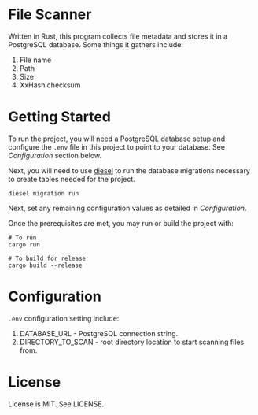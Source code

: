 # File Scanner

Written in Rust, this program collects file metadata and stores it in a PostgreSQL
database. Some things it gathers include:

1. File name
2. Path
3. Size
4. XxHash checksum

# Getting Started

To run the project, you will need a PostgreSQL database setup and configure the
`.env` file in this project to point to your database. See *Configuration* section
below.

Next, you will need to use [diesel](http://diesel.rs/) to run the database migrations
necessary to create tables needed for the project.

```
diesel migration run
```

Next, set any remaining configuration values as detailed in *Configuration*.

Once the prerequisites are met, you may run or build the project with:

```
# To run
cargo run

# To build for release
cargo build --release

```

# Configuration

`.env` configuration setting include:

1. DATABASE_URL - PostgreSQL connection string.
2. DIRECTORY_TO_SCAN - root directory location to start scanning files from.

# License

License is MIT. See LICENSE.